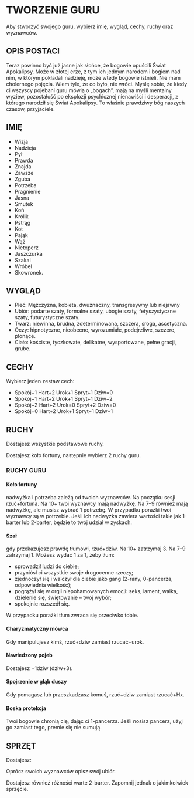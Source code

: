 # TWORZENIE GURU

Aby stworzyć swojego guru, wybierz imię, wygląd, cechy, ruchy oraz wyznawców.

## OPIS POSTACI

Teraz powinno być już jasne jak słońce, że bogowie opuścili Świat Apokalipsy.
Może w złotej erze, z tym ich jednym narodem i bogiem nad nim, w którym pokładali nadzieję, może wtedy bogowie istnieli. Nie mam cholernego pojęcia.
Wiem tyle, że co było, nie wróci. Myślę sobie, że kiedy ci wszyscy pojebani guru mówią o „bogach”, mają na myśli
mentalny wyziew, pozostałość po eksplozji psychicznej nienawiści i desperacji, z którego narodził się Świat Apokalipsy. To właśnie prawdziwy bóg naszych czasów, przyjaciele.

## IMIĘ

- Wizja
- Nadzieja
- Pył
- Prawda
- Znajda
- Zawsze
- Zguba
- Potrzeba
- Pragnienie
- Jasna
- Smutek
- Koń
- Królik
- Pstrąg
- Kot
- Pająk
- Wąż
- Nietoperz
- Jaszczurka
- Szakal
- Wróbel
- Skowronek.

## WYGLĄD

- Płeć: Mężczyzna, kobieta, dwuznaczny, transgresywny lub niejawny
- Ubiór: podarte szaty, formalne szaty, ubogie szaty, fetyszystyczne szaty, futurystyczne szaty.
- Twarz: niewinna, brudna, zdeterminowana, szczera, sroga, ascetyczna.
- Oczy: hipnotyczne, nieobecne, wyrozumiałe, podejrzliwe, szczere, płonące.
- Ciało:  kościste, tyczkowate, delikatne, wysportowane, pełne gracji, grube.

## CECHY

Wybierz jeden zestaw cech:

- Spokój−1 Hart+2 Urok+1 Spryt+1 Dziw=0
- Spokój+1 Hart+2 Urok+1 Spryt+1 Dziw−2
- Spokój−2 Hart+2 Urok=0 Spryt+2 Dziw=0
- Spokój=0 Hart+2 Urok+1 Spryt−1 Dziw+1

## RUCHY

Dostajesz wszystkie podstawowe ruchy.

Dostajesz koło fortuny, następnie wybierz 2 ruchy guru.

### RUCHY GURU

#### Koło fortuny

nadwyżka i potrzeba zależą od twoich wyznawców. Na początku sesji rzuć+fortuna. Na 10+ twoi wyznawcy mają nadwyżkę. Na 7–9 również mają nadwyżkę, ale musisz wybrać 1 potrzebę. W przypadku porażki twoi wyznawcy są w potrzebie. Jeśli ich nadwyżka zawiera wartości takie jak 1-barter lub 2-barter, będzie to twój udział w zyskach.

#### Szał

gdy przekazujesz prawdę tłumowi, rzuć+dziw. Na 10+ zatrzymaj 3. Na 7–9
zatrzymaj 1. Możesz wydać 1 za 1, żeby tłum:

- sprowadził ludzi do ciebie;
- przyniósł ci wszystkie swoje drogocenne rzeczy;
- zjednoczył się i walczył dla ciebie jako gang (2-rany, 0-pancerza, odpowiednia wielkość);
- pogrążył się w orgii niepohamowanych emocji: seks, lament, walka, dzielenie się, świętowanie – twój wybór;
- spokojnie rozszedł się.

W przypadku porażki tłum zwraca się przeciwko tobie.

#### Charyzmatyczny mówca

Gdy manipulujesz kimś, rzuć+dziw zamiast rzucać+urok.

#### Nawiedzony pojeb

Dostajesz +1dziw (dziw+3).

#### Spojrzenie w głąb duszy

Gdy pomagasz lub przeszkadzasz komuś, rzuć+dziw zamiast rzucać+Hx.

#### Boska protekcja

Twoi bogowie chronią cię, dając ci 1-pancerza. Jeśli nosisz pancerz, użyj go zamiast tego, premie się nie sumują.

## SPRZĘT

Dostajesz:

Oprócz swoich wyznawców opisz swój ubiór.

Dostajesz również różności warte 2-barter. Zapomnij jednak o jakimkolwiek sprzęcie.
